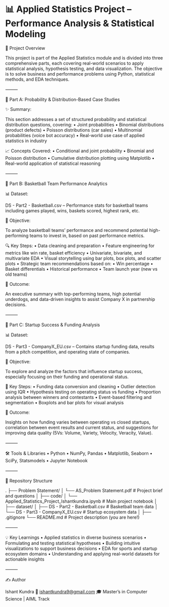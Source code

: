 # 📊 Applied Statistics Project – Performance Analysis & Statistical Modeling

📌 Project Overview

This project is part of the Applied Statistics module and is divided into three comprehensive parts, each covering real-world scenarios to apply statistical analysis, hypothesis testing, and data visualization. The objective is to solve business and performance problems using Python, statistical methods, and EDA techniques.

⸻

🧠 Part A: Probability & Distribution-Based Case Studies

✨ Summary:

This section addresses a set of structured probability and statistical distribution questions, covering:
	•	Joint probabilities
	•	Binomial distributions (product defects)
	•	Poisson distributions (car sales)
	•	Multinomial probabilities (voice bot accuracy)
	•	Real-world use case of applied statistics in industry

📈 Concepts Covered:
	•	Conditional and joint probability
	•	Binomial and Poisson distribution
	•	Cumulative distribution plotting using Matplotlib
	•	Real-world application of statistical reasoning

⸻

🏀 Part B: Basketball Team Performance Analytics

📊 Dataset:

DS - Part2 - Basketball.csv – Performance stats for basketball teams including games played, wins, baskets scored, highest rank, etc.

🧩 Objective:

To analyze basketball teams’ performance and recommend potential high-performing teams to invest in, based on past performance metrics.

🔍 Key Steps:
	•	Data cleaning and preparation
	•	Feature engineering for metrics like win rate, basket efficiency
	•	Univariate, bivariate, and multivariate EDA
	•	Visual storytelling using bar plots, box plots, and scatter plots
	•	Strategic team recommendations based on:
	•	Win percentage
	•	Basket differentials
	•	Historical performance
	•	Team launch year (new vs old teams)

📌 Outcome:

An executive summary with top-performing teams, high potential underdogs, and data-driven insights to assist Company X in partnership decisions.

⸻

🚀 Part C: Startup Success & Funding Analysis

📊 Dataset:

DS - Part3 - CompanyX_EU.csv – Contains startup funding data, results from a pitch competition, and operating state of companies.

🧩 Objective:

To explore and analyze the factors that influence startup success, especially focusing on their funding and operational status.

🧪 Key Steps:
	•	Funding data conversion and cleaning
	•	Outlier detection using IQR
	•	Hypothesis testing on operating status vs funding
	•	Proportion analysis between winners and contestants
	•	Event-based filtering and segmentation
	•	Boxplots and bar plots for visual analysis

📌 Outcome:

Insights on how funding varies between operating vs closed startups, correlation between event results and current status, and suggestions for improving data quality (5Vs: Volume, Variety, Velocity, Veracity, Value).

⸻

🛠️ Tools & Libraries
	•	Python
	•	NumPy, Pandas
	•	Matplotlib, Seaborn
	•	SciPy, Statsmodels
	•	Jupyter Notebook

⸻

📂 Repository Structure

.
├── Problem Statement/
│   └── AS_Problem Statement.pdf                 # Project brief and questions
│
├── code/
│   └── Applied_Statistics_Project_Ishantkundra.ipynb  # Main project notebook
│
├── dataset/
│   ├── DS - Part2 - Basketball.csv             # Basketball team data
│   └── DS - Part3 - CompanyX_EU.csv            # Startup ecosystem data
│
├── .gitignore
└── README.md                                   # Project description (you are here!)


⸻

💡 Key Learnings
	•	Applied statistics in diverse business scenarios
	•	Formulating and testing statistical hypotheses
	•	Building intuitive visualizations to support business decisions
	•	EDA for sports and startup ecosystem domains
	•	Understanding and applying real-world datasets for actionable insights

⸻

✍️ Author

Ishant Kundra
📧 ishantkundra9@gmail.com
🎓 Master’s in Computer Science | AIML Track
